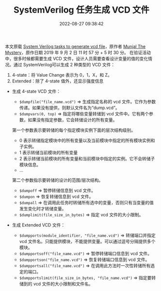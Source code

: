 ﻿---
title: SystemVerilog 任务生成 VCD 文件
categories: CE
tags:
  - systemverilog
  - vcd
  - evcd
  - dump
date: 2022-08-27 09:38:42
---

本文原载 [System Verilog tasks to generate vcd file](http://munjalm.blogspot.com/2019/09/system-verilog-tasks-to-generate-vcd.html)，原作者 [Munjal The Mystery](https://www.blogger.com/profile/17631271385913082528)，原作日期 2019 年 9 月 2 日 11 时 57 分 + 5 时 30 分。
在验证活动中，很多时候都需要生成 VCD 文件，设计人员需要查看设计变量的值的变化情况。通过 SystemVerilog可以生成 2 种类型的 VCD 文件：

1. 4-state：将 Value Change 表示为 0，1，X，和 Z。
2. Extended：除了 4-state 值外，还显示强度信息

- 生成 4-state VCD 文件：
  - `$dumpfile("file_name.vcd")` => 生成指定名称的 vcd 文件。它作为参数传递。如果没有提供，则默认文件名为“dump.vcd”。
  - `$dumpvars(0, top)` => 指定将哪些变量转储到 vcd 文件中。它有两个参数，如果没有指定参数，它会转储设计的所有变量。

  第一个参数表示要转储的每个指定模块实例下面的层次结构级别。
  - 0 表示转储指定模块中的所有变量以及当前模块中指定的所有模块实例和子实例。
  - 1 表示转储当前模块的所有变量
  - 2 表示转储当前模块的所有变量和当前模块中指定的实例。它不会转储子模块信息。
  - ...

  第二个参数指示要转储的设计的范围/层次结构。
  - `$dumpoff` => 暂停转储信息到 vcd 文件。
  - `$dumpon` => 恢复转储信息到 vcd 文件。
  - `$dumpall` => 在调用此任务时转储所有选中的变量，否则只有当变量的值发生变化时才转储变量。
  - `$dumplimit(file_size_in_bytes)` => 指定 vcd 文件的大小限制。
- 生成 Extended VCD 文件：
  - `$dumpports(module_identifier, "file_name.vcd")` => 转储端口并指定 vcd 文件名。只能提供模块，不能提供变量。可以通过逗号分隔提供多个模块。
  - `$dumpportsoff("file_name.vcd")` => 暂停转储端口信息到 vcd 文件。
  - `$dumpportson("file_name.vcd")` => 恢复转储端口信息到 vcd 文件。
  - `$dumpportsall("file_name.vcd")` => 在调用此方法时一次性转储所有选定的端口。
  - `$dumpportslimit(file_size_in_bytes, "file_name.vcd")` => 指定要转储到的 vcd 文件的大小限制和文件名。

